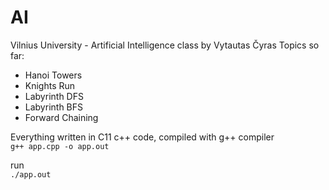 # AI
Vilnius University - Artificial Intelligence class by Vytautas Čyras
Topics so far:
- Hanoi Towers
- Knights Run
- Labyrinth DFS
- Labyrinth BFS
- Forward Chaining

Everything written in C11 c++ code, compiled with g++ compiler <br />
`g++ app.cpp -o app.out`

run <br />
`./app.out`
